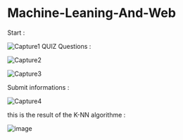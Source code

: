 # Machine-Leaning-And-Web


Start : 

![Capture1](https://user-images.githubusercontent.com/60436962/184453072-642bc5a4-b1e4-4c19-aa72-85d59b5f6269.PNG)
QUIZ Questions :


![Capture2](https://user-images.githubusercontent.com/60436962/184453113-a48315d0-8d01-4154-91c0-45fe21dcc419.PNG)


![Capture3](https://user-images.githubusercontent.com/60436962/184453122-b9befebd-d9f6-467d-af4a-8652c7d99d56.PNG)

Submit informations :

![Capture4](https://user-images.githubusercontent.com/60436962/184453220-a220c68d-784c-4bd4-a805-d4df72482e60.PNG)
 

this is the result of the K-NN algorithme :

![image](https://user-images.githubusercontent.com/60436962/184452979-ce03c40d-a64d-49fd-9c4d-940feb061d2e.png)
